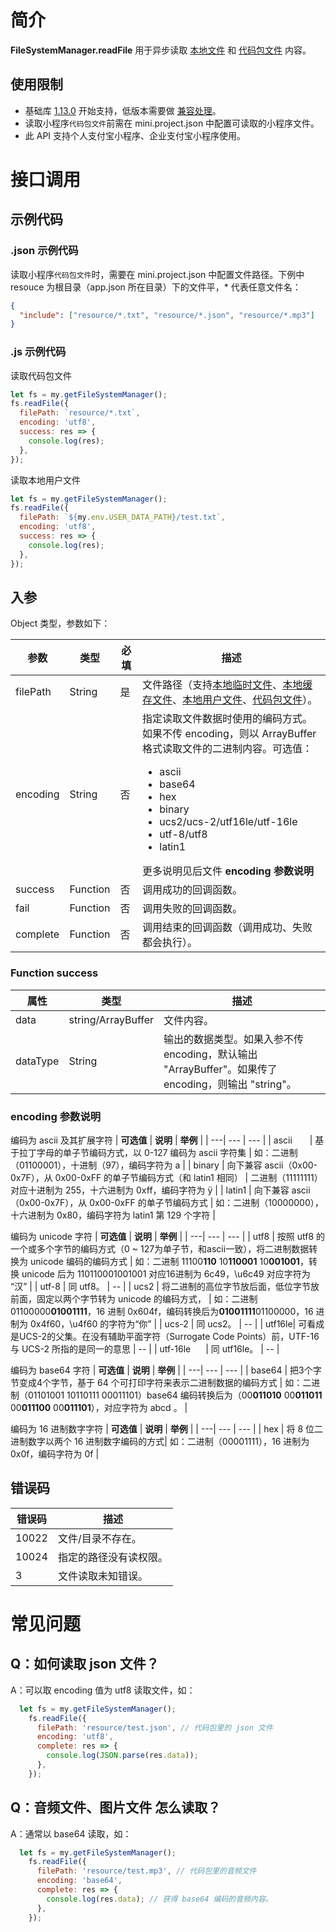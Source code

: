 # 简介

**FileSystemManager.readFile** 用于异步读取 [本地文件](https://opendocs.alipay.com/mini/03dt4s#%E6%9C%AC%E5%9C%B0%E6%96%87%E4%BB%B6) 和 [代码包文件](https://opendocs.alipay.com/mini/03dt4s#%E4%BB%A3%E7%A0%81%E5%8C%85%E6%96%87%E4%BB%B6) 内容。

## 使用限制

- 基础库 [1.13.0](https://opendocs.alipay.com/mini/framework/lib) 开始支持，低版本需要做 [兼容处理](https://opendocs.alipay.com/mini/framework/compatibility)。
- 读取小程序`代码包文件`前需在 mini.project.json 中配置可读取的小程序文件。
- 此 API 支持个人支付宝小程序、企业支付宝小程序使用。

# 接口调用

## 示例代码

### .json 示例代码

读取小程序`代码包文件`时，需要在 mini.project.json 中配置文件路径。下例中 resouce 为根目录（app.json 所在目录）下的文件平，* 代表任意文件名：

```json
{
  "include": ["resource/*.txt", "resource/*.json", "resource/*.mp3"]
}
```

### .js 示例代码
读取代码包文件
```javascript
let fs = my.getFileSystemManager();
fs.readFile({
  filePath: `resource/*.txt`,
  encoding: 'utf8',
  success: res => {
    console.log(res);
  },
});
```
读取本地用户文件
```javascript
let fs = my.getFileSystemManager();
fs.readFile({
  filePath: `${my.env.USER_DATA_PATH}/test.txt`,
  encoding: 'utf8',
  success: res => {
    console.log(res);
  },
});
```

## 入参

Object 类型，参数如下：

| **参数** | **类型** | **必填** | **描述** |
| --- | --- | --- | --- |
| filePath | String | 是 | 文件路径（支持[本地临时文件](https://opendocs.alipay.com/mini/03dt4s#%E6%9C%AC%E5%9C%B0%E4%B8%B4%E6%97%B6%E6%96%87%E4%BB%B6)、[本地缓存文件](https://opendocs.alipay.com/mini/03dt4s#%E6%9C%AC%E5%9C%B0%E7%BC%93%E5%AD%98%E6%96%87%E4%BB%B6)、[本地用户文件](https://opendocs.alipay.com/mini/03dt4s#%E6%9C%AC%E5%9C%B0%E7%94%A8%E6%88%B7%E6%96%87%E4%BB%B6)、[代码包文件](https://opendocs.alipay.com/mini/03dt4s#%E4%BB%A3%E7%A0%81%E5%8C%85%E6%96%87%E4%BB%B6)）。 |
| encoding | String | 否 | 指定读取文件数据时使用的编码方式。如果不传 encoding，则以 ArrayBuffer 格式读取文件的二进制内容。可选值：<ul><li>ascii</li><li>base64</li><li>hex</li><li>binary</li><li>ucs2/ucs-2/utf16le/utf-16le </li><li>utf-8/utf8</li><li>latin1</li></ul> 更多说明见后文件 **encoding 参数说明** |
| success | Function | 否 | 调用成功的回调函数。 |
| fail | Function | 否 | 调用失败的回调函数。 |
| complete | Function | 否 | 调用结束的回调函数（调用成功、失败都会执行）。 |

### Function success

| **属性** | **类型** | **描述** |
| --- | --- | --- |
| data | string/ArrayBuffer | 文件内容。 |
| dataType | String | 输出的数据类型。如果入参不传 encoding，默认输出 "ArrayBuffer"。如果传了 encoding，则输出 "string"。 |

### encoding 参数说明

编码为 ascii 及其扩展字符
|  **可选值**  | **说明** | **举例** |
| ---| --- | --- |
| ascii <img width="20px"/> | 基于拉丁字母的单子节编码方式，以 0-127 编码为 ascii 字符集 | 如：二进制（01100001），十进制（97），编码字符为 a |
| binary | 向下兼容 ascii（0x00-0x7F），从 0x00-0xFF 的单子节编码方式（和 latin1 相同） | 二进制（11111111）对应十进制为 255，十六进制为 0xff，编码字符为 ÿ |
| latin1 | 向下兼容 ascii（0x00-0x7F），从 0x00-0xFF 的单子节编码方式 | 如：二进制（10000000），十六进制为 0x80，编码字符为 latin1 第 129 个字符 |

编码为 unicode 字符
|  **可选值**  | **说明** | **举例** |
| ---| --- | --- |
| utf8 | 按照 utf8 的一个或多个字节的编码方式（0 ~ 127为单子节，和ascii一致），将二进制数据转换为 unicode 编码的编码方式 | 如：二进制 11100<b>110</b> 10<b>110001</b> 10<b>001001</b>，转换 unicode 后为 110110001001001 对应16进制为 6c49，\u6c49 对应字符为 “汉” |
| utf-8 | 同 utf8。 | -- |
| ucs2 | 将二进制的高位字节放后面，低位字节放前面，固定以两个字节转为 unicode 的编码方式， | 如：二进制 01100000<b>01001111</b>，16 进制 0x604f，编码转换后为<b>01001111</b>01100000，16 进制为 0x4f60，\u4f60 的字符为“你” |
| ucs-2 | 同 ucs2。 | -- |
| utf16le| 可看成是UCS-2的父集。在没有辅助平面字符（Surrogate Code Points）前，UTF-16 与 UCS-2 所指的是同一的意思 | -- |
| utf-16le <img width="20px"/>| 同 utf16le。 | -- |

编码为 base64 字符
|  **可选值**  | **说明** | **举例** |
| ---| --- | --- |
| base64 | 把3个字节变成4个字节，基于 64 个可打印字符来表示二进制数据的编码方式 | 如：二进制（01101001 10110111 00011101）base64 编码转换后为（00<b>011010</b> 00<b>011011</b> 00<b>011100</b> 00<b>011101</b>），对应字符为 abcd 。 | 

编码为 16 进制数字字符
|  **可选值**  | **说明** | **举例** |
| ---| --- | --- |
| hex | 将 8 位二进制数字以两个 16 进制数字编码的方式| 如：二进制（00001111），16 进制为 0x0f，编码字符为 0f |


## 错误码

| **错误码** | **描述**               |
| ---------- | ---------------------- |
| 10022      | 文件/目录不存在。      |
| 10024      | 指定的路径没有读权限。 |
| 3          | 文件读取未知错误。     |

# 常见问题
## Q：如何读取 json 文件？
A：可以取 encoding 值为 utf8 读取文件，如：
```javascript
  let fs = my.getFileSystemManager();
    fs.readFile({
      filePath: 'resource/test.json', // 代码包里的 json 文件
      encoding: 'utf8',
      complete: res => {
        console.log(JSON.parse(res.data));
      },
    });
```
## Q：音频文件、图片文件 怎么读取？
A：通常以 base64 读取，如：
```javascript
  let fs = my.getFileSystemManager();
    fs.readFile({
      filePath: 'resource/test.mp3', // 代码包里的音频文件
      encoding: 'base64',
      complete: res => {
        console.log(res.data); // 获得 base64 编码的音频内容。
      },
    });
```
